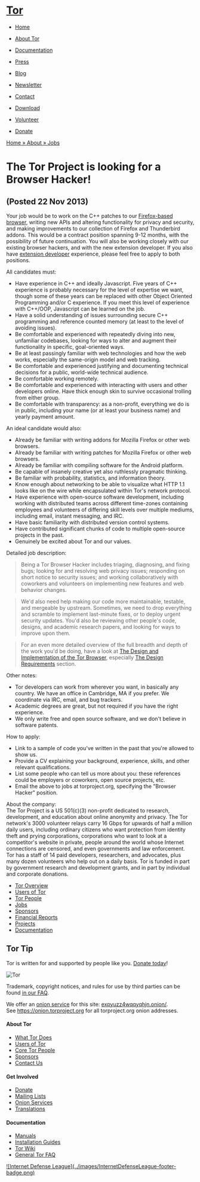 # [Tor](../index.html.en)

  * [Home](../index.html.en)
  * [About Tor](../about/overview.html.en)
  * [Documentation](../docs/documentation.html.en)
  * [Press](../press/press.html.en)
  * [Blog](https://blog.torproject.org/blog/)
  * [Newsletter](https://newsletter.torproject.org)
  * [Contact](../about/contact.html.en)

  * [Download](../download/download-easy.html.en)
  * [Volunteer](../getinvolved/volunteer.html.en)
  * [Donate](../donate/donate-button.html.en)

[Home » ](../index.html.en) [About » ](../about/overview.html.en)
[Jobs](../about/jobs.html.en)

# The Tor Project is looking for a Browser Hacker!

## (Posted 22 Nov 2013)

Your job would be to work on the C++ patches to our [Firefox-based
browser](https://www.torproject.org/projects/torbrowser/design/), writing new
APIs and altering functionality for privacy and security, and making
improvements to our collection of Firefox and Thunderbird addons. This would
be a contract position spanning 9-12 months, with the possibility of future
continuation. You will also be working closely with our existing browser
hackers, and with the new extension developer. If you also have [extension
developer](../about/jobs-extdev.html.en) experience, please feel free to apply
to both positions.

All candidates must:

  * Have experience in C++ and ideally Javascript. Five years of C++ experience is probably necessary for the level of expertise we want, though some of these years can be replaced with other Object Oriented Programming and/or C experience. If you meet this level of experience with C++/OOP, Javascript can be learned on the job.
  * Have a solid understanding of issues surrounding secure C++ programming and reference counted memory (at least to the level of avoiding issues).
  * Be comfortable and experienced with repeatedly diving into new, unfamiliar codebases, looking for ways to alter and augment their functionality in specific, goal-oriented ways.
  * Be at least passingly familiar with web technologies and how the web works, especially the same-origin model and web tracking.
  * Be comfortable and experienced justifying and documenting technical decisions for a public, world-wide technical audience.
  * Be comfortable working remotely.
  * Be comfortable and experienced with interacting with users and other developers online. Have thick enough skin to survive occasional trolling from either group.
  * Be comfortable with transparency: as a non-profit, everything we do is in public, including your name (or at least your business name) and yearly payment amount.

An ideal candidate would also:

  * Already be familiar with writing addons for Mozilla Firefox or other web browsers.
  * Already be familiar with writing patches for Mozilla Firefox or other web browsers.
  * Already be familiar with compiling software for the Android platform.
  * Be capable of insanely creative yet also ruthlessly pragmatic thinking.
  * Be familiar with probability, statistics, and information theory.
  * Know enough about networking to be able to visualize what HTTP 1.1 looks like on the wire while encapsulated within Tor's network protocol.
  * Have experience with open-source software development, including working with distributed teams across different time-zones containing employees and volunteers of differing skill levels over multiple mediums, including email, instant messaging, and IRC.
  * Have basic familiarity with distributed version control systems.
  * Have contributed significant chunks of code to multiple open-source projects in the past.
  * Genuinely be excited about Tor and our values.

Detailed job description:

> Being a Tor Browser Hacker includes triaging, diagnosing, and fixing bugs;
looking for and resolving web privacy issues; responding on short notice to
security issues; and working collaboratively with coworkers and volunteers on
implementing new features and web behavior changes.

>

> We'd also need help making our code more maintainable, testable, and
mergeable by upstream. Sometimes, we need to drop everything and scramble to
implement last-minute fixes, or to deploy urgent security updates. You'd also
be reviewing other people's code, designs, and academic research papers, and
looking for ways to improve upon them.

>

> For an even more detailed overview of the full breadth and depth of the work
you'd be doing, have a look at [The Design and Implementation of the Tor
Browser](https://www.torproject.org/projects/torbrowser/design/), especially
[The Design
Requirements](https://www.torproject.org/projects/torbrowser/design/#DesignRequirements)
section.

Other notes:

  * Tor developers can work from wherever you want, in basically any country. We have an office in Cambridge, MA if you prefer. We coordinate via IRC, email, and bug trackers.
  * Academic degrees are great, but not required if you have the right experience.
  * We only write free and open source software, and we don't believe in software patents.

How to apply:

  * Link to a sample of code you've written in the past that you're allowed to show us.
  * Provide a CV explaining your background, experience, skills, and other relevant qualifications.
  * List some people who can tell us more about you: these references could be employers or coworkers, open source projects, etc.
  * Email the above to jobs at torproject.org, specifying the "Browser Hacker" position.

About the company:  
The Tor Project is a US 501(c)(3) non-profit dedicated to research,
development, and education about online anonymity and privacy. The Tor
network's 3000 volunteer relays carry 16 Gbps for upwards of half a million
daily users, including ordinary citizens who want protection from identity
theft and prying corporations, corporations who want to look at a competitor's
website in private, people around the world whose Internet connections are
censored, and even governments and law enforcement. Tor has a staff of 14 paid
developers, researchers, and advocates, plus many dozen volunteers who help
out on a daily basis. Tor is funded in part by government research and
development grants, and in part by individual and corporate donations.

  * [Tor Overview](../about/overview.html.en)
  * [Users of Tor](../about/torusers.html.en)
  * [Tor People](../about/corepeople.html.en)
  * [Jobs](../about/jobs.html.en)
  * [Sponsors](../about/sponsors.html.en)
  * [Financial Reports](../about/financials.html.en)
  * [Projects](../projects/projects.html.en)
  * [Documentation](../docs/documentation.html.en)

## Tor Tip

Tor is written for and supported by people like you. [Donate
today](../donate/donate.html.en)!

![Tor](../images/onion.jpg)

Trademark, copyright notices, and rules for use by third parties can be found
[in our FAQ](../docs/trademark-faq.html.en).

We offer an [onion service](https://www.torproject.org/docs/hidden-services)
for this site: [expyuzz4wqqyqhjn.onion/](http://expyuzz4wqqyqhjn.onion/).  
See <https://onion.torproject.org> for all torproject.org onion addresses.

#### About Tor

  * [What Tor Does](../about/overview.html.en)
  * [Users of Tor](../about/torusers.html.en)
  * [Core Tor People](../about/corepeople.html.en)
  * [Sponsors](../about/sponsors.html.en)
  * [Contact Us](../about/contact.html.en)

#### Get Involved

  * [Donate](../donate/donate-foot.html.en)
  * [Mailing Lists](../docs/documentation.html.en#MailingLists)
  * [Onion Services](../docs/onion-services.html.en)
  * [Translations](../getinvolved/translation.html.en)

#### Documentation

  * [Manuals](../docs/tor-manual.html.en)
  * [Installation Guides](../docs/documentation.html.en)
  * [Tor Wiki](https://trac.torproject.org/projects/tor/wiki/)
  * [General Tor FAQ](../docs/faq.html.en)

[![Internet Defense League](../images/InternetDefenseLeague-footer-
badge.png)](https://internetdefenseleague.org/)

